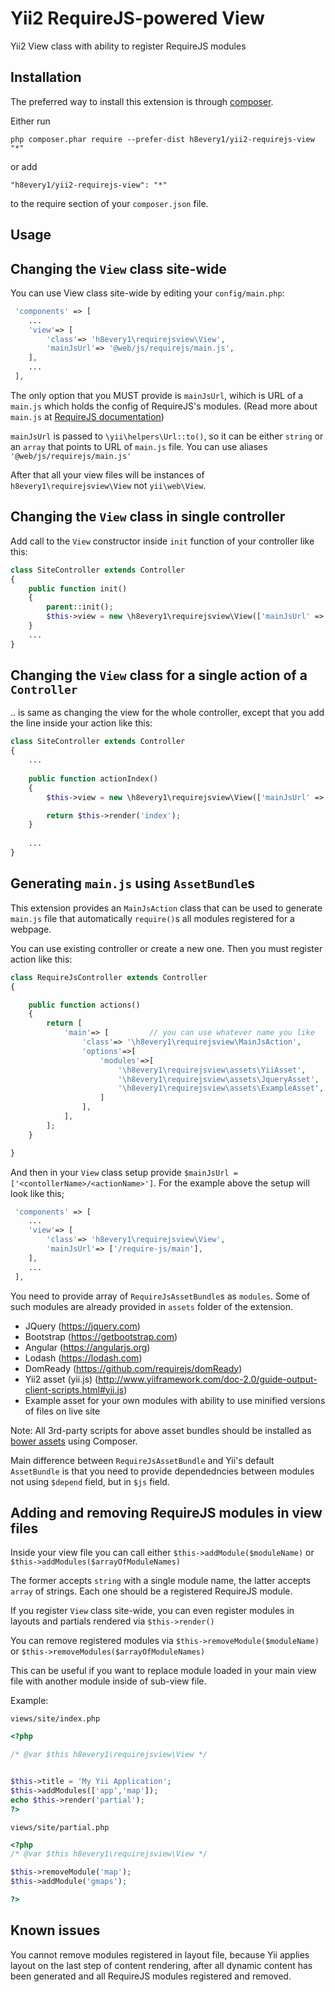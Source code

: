 Yii2 RequireJS-powered View
===========================
Yii2 View class with ability to register RequireJS modules

Installation
------------

The preferred way to install this extension is through [composer](http://getcomposer.org/download/).

Either run

```
php composer.phar require --prefer-dist h8every1/yii2-requirejs-view "*"
```

or add

```
"h8every1/yii2-requirejs-view": "*"
```

to the require section of your `composer.json` file.


Usage
-----

Changing the `View` class site-wide
-----

You can use View class site-wide by editing your `config/main.php`:

```php
 'components' => [
    ...
    'view'=> [
        'class'=> 'h8every1\requirejsview\View',
        'mainJsUrl'=> '@web/js/requirejs/main.js',
    ],
    ...
 ],

```

The only option that you MUST provide is `mainJsUrl`, wihich is URL of a `main.js` which holds the config of RequireJS's modules. (Read more about `main.js` at  [RequireJS documentation](http://requirejs.org/docs/api.html#data-main))

`mainJsUrl` is passed to `\yii\helpers\Url::to()`, so it can be either `string` or an `array` that points to URL of `main.js` file. You can use aliases `'@web/js/requirejs/main.js'`

After that all your view files will be instances of `h8every1\requirejsview\View` not `yii\web\View`.

Changing the `View` class in single controller
----

Add call to the `View` constructor inside `init` function of your controller like this:

```php
class SiteController extends Controller
{
    public function init()
    {
        parent::init();
        $this->view = new \h8every1\requirejsview\View(['mainJsUrl' => '@web/js/requirejs/main.js']);
    }
    ...
}
```


Changing the `View` class for a single action of a `Controller`
----

.. is same as changing the view for the whole controller, except that you add the line inside your action like this:

```php
class SiteController extends Controller
{
    ...
    
    public function actionIndex()
    {
        $this->view = new \h8every1\requirejsview\View(['mainJsUrl' => '@web/js/requirejs/main.js']);

        return $this->render('index');
    }
    
    ...
}
```

Generating `main.js` using `AssetBundle`s
---

This extension provides an `MainJsAction` class that can be used to  generate `main.js` file that automatically `require()`s all modules registered for a webpage.

You can use existing controller or create a new one. Then you must register action like this:

```php
class RequireJsController extends Controller
{

    public function actions()
    {
        return [
            'main'=> [         // you can use whatever name you like
                'class'=> '\h8every1\requirejsview\MainJsAction',
                'options'=>[
                    'modules'=>[
                        '\h8every1\requirejsview\assets\YiiAsset',
                        '\h8every1\requirejsview\assets\JqueryAsset',
                        '\h8every1\requirejsview\assets\ExampleAsset',
                    ]
                ],
            ],
        ];
    }

}
```

And then in your `View` class setup provide `$mainJsUrl = ['<contollerName>/<actionName>']`. For the example above the setup will look like this;

```php
 'components' => [
    ...
    'view'=> [
        'class'=> 'h8every1\requirejsview\View',
        'mainJsUrl'=> ['/require-js/main'],
    ],
    ...
 ],
```

You need to provide array of `RequireJsAssetBundle`s as `modules`. Some of such modules are already provided in `assets` folder of the extension.
 
 * JQuery (https://jquery.com)
 * Bootstrap (https://getbootstrap.com)
 * Angular (https://angularjs.org)
 * Lodash (https://lodash.com)
 * DomReady (https://github.com/requirejs/domReady)
 * Yii2 asset (yii.js) (http://www.yiiframework.com/doc-2.0/guide-output-client-scripts.html#yii.js)
 * Example asset for your own modules with ability to use minified versions of files on live site
 
 Note: All 3rd-party scripts for above asset bundles should be installed as [bower assets](https://bower.io/search/) using Composer.
 
 Main difference between `RequireJsAssetBundle` and Yii's default `AssetBundle` is that you need to provide dependedncies between modules not using `$depend` field, but in  `$js` field.
 
 
Adding and removing RequireJS modules in view files
----

Inside your view file you can call either `$this->addModule($moduleName)` or `$this->addModules($arrayOfModuleNames)` 

The former accepts `string` with a single module name, the latter accepts `array` of strings. Each one should be a registered RequireJS module.

If you register `View` class site-wide, you can even register modules in layouts and partials rendered via `$this->render()`


You can remove registered modules via `$this->removeModule($moduleName)` or `$this->removeModules($arrayOfModuleNames)`

This can be useful if you want to replace module loaded in your main view file with another module inside of sub-view file.

Example:

`views/site/index.php`
```php
<?php

/* @var $this h8every1\requirejsview\View */


$this->title = 'My Yii Application';
$this->addModules(['app','map']);
echo $this->render('partial');
?>
```

`views/site/partial.php`
```php
<?php
/* @var $this h8every1\requirejsview\View */

$this->removeModule('map');
$this->addModule('gmaps');

?>
```

Known issues
---
You cannot remove modules registered in layout file, because Yii applies layout on the last step of content rendering, after all dynamic content has been generated and all RequireJS modules registered and removed.